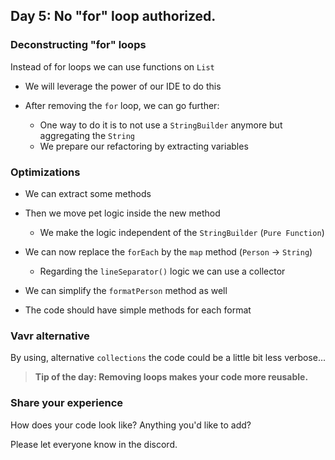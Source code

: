 ## Day 5: No "for" loop authorized.

### Deconstructing "for" loops

Instead of for loops we can use functions on `List`

- We will leverage the power of our IDE to do this

- After removing the `for` loop, we can go further:
  - One way to do it is to not use a `StringBuilder` anymore but aggregating the `String`
  - We prepare our refactoring by extracting variables

### Optimizations

- We can extract some methods

- Then we move pet logic inside the new method
  - We make the logic independent of the `StringBuilder` (`Pure Function`)

- We can now replace the `forEach` by the `map` method (`Person` -> `String`)
  - Regarding the `lineSeparator()` logic we can use a collector

- We can simplify the `formatPerson` method as well
- The code should have simple methods for each format

### Vavr alternative
By using, alternative `collections` the code could be a little bit less verbose...

>**Tip of the day: Removing loops makes your code more reusable.**

### Share your experience

How does your code look like? Anything you'd like to add?

Please let everyone know in the discord.
